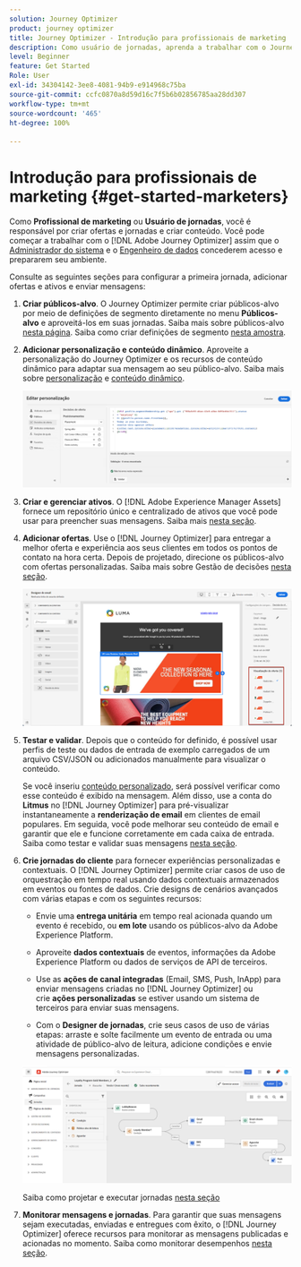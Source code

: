 ```yaml
---
solution: Journey Optimizer
product: journey optimizer
title: Journey Optimizer - Introdução para profissionais de marketing
description: Como usuário de jornadas, aprenda a trabalhar com o Journey Optimizer
level: Beginner
feature: Get Started
Role: User
exl-id: 34304142-3ee8-4081-94b9-e914968c75ba
source-git-commit: ccfc0870a8d59d16c7f5b6b02856785aa28dd307
workflow-type: tm+mt
source-wordcount: '465'
ht-degree: 100%

---
```


# Introdução para profissionais de marketing {#get-started-marketers}

Como **Profissional de marketing** ou **Usuário de jornadas**, você é responsável por criar ofertas e jornadas e criar conteúdo. Você pode começar a trabalhar com o [!DNL Adobe Journey Optimizer] assim que o [Administrador do sistema](administrator.md) e o [Engenheiro de dados](data-engineer.md) concederem acesso e prepararem seu ambiente.

Consulte as seguintes seções para configurar a primeira jornada, adicionar ofertas e ativos e enviar mensagens:

1. **Criar públicos-alvo**. O Journey Optimizer permite criar públicos-alvo por meio de definições de segmento diretamente no menu **Públicos-alvo** e aproveitá-los em suas jornadas.  Saiba mais sobre públicos-alvo [nesta página](../../audience/about-audiences.md). Saiba como criar definições de segmento [nesta amostra](../../audience/creating-a-segment-definition.md).

1. **Adicionar personalização e conteúdo dinâmico**. Aproveite a personalização do Journey Optimizer e os recursos de conteúdo dinâmico para adaptar sua mensagem ao seu público-alvo. Saiba mais sobre [personalização](../../personalization/personalize.md) e [conteúdo dinâmico](../../personalization/get-started-dynamic-content.md).

   ![](../assets/perso_ee2.png)

1. **Criar e gerenciar ativos**. O [!DNL Adobe Experience Manager Assets] fornece um repositório único e centralizado de ativos que você pode usar para preencher suas mensagens. Saiba mais [nesta seção](../../integrations/assets.md).

1. **Adicionar ofertas**. Use o [!DNL Journey Optimizer] para entregar a melhor oferta e experiência aos seus clientes em todos os pontos de contato na hora certa. Depois de projetado, direcione os públicos-alvo com ofertas personalizadas. Saiba mais sobre Gestão de decisões [nesta seção](../../offers/get-started/starting-offer-decisioning.md).

   ![](../assets/offers-e2e-offers-displayed.png)

1. **Testar e validar**. Depois que o conteúdo for definido, é possível usar perfis de teste ou dados de entrada de exemplo carregados de um arquivo CSV/JSON ou adicionados manualmente para visualizar o conteúdo.

   Se você inseriu [conteúdo personalizado](../../personalization/personalize.md), será possível verificar como esse conteúdo é exibido na mensagem. Além disso, use a conta do **Litmus** no [!DNL Journey Optimizer] para pré-visualizar instantaneamente a **renderização de email** em clientes de email populares. Em seguida, você pode melhorar seu conteúdo de email e garantir que ele e funcione corretamente em cada caixa de entrada. Saiba como testar e validar suas mensagens [nesta seção](../../content-management/preview-test.md).

1. **Crie jornadas do cliente** para fornecer experiências personalizadas e contextuais. O [!DNL Journey Optimizer] permite criar casos de uso de orquestração em tempo real usando dados contextuais armazenados em eventos ou fontes de dados. Crie designs de cenários avançados com várias etapas e com os seguintes recursos:

   * Envie uma **entrega unitária** em tempo real acionada quando um evento é recebido, ou **em lote** usando os públicos-alvo da Adobe Experience Platform.

   * Aproveite **dados contextuais** de eventos, informações da Adobe Experience Platform ou dados de serviços de API de terceiros.

   * Use as **ações de canal integradas** (Email, SMS, Push, InApp) para enviar mensagens criadas no [!DNL Journey Optimizer] ou crie **ações personalizadas** se estiver usando um sistema de terceiros para enviar suas mensagens.

   * Com o **Designer de jornadas**, crie seus casos de uso de várias etapas: arraste e solte facilmente um evento de entrada ou uma atividade de público-alvo de leitura, adicione condições e envie mensagens personalizadas.

   ![](../assets/journey-design.png)

   Saiba como projetar e executar jornadas [nesta seção](../../building-journeys/journey-gs.md)

1. **Monitorar mensagens e jornadas**. Para garantir que suas mensagens sejam executadas, enviadas e entregues com êxito, o [!DNL Journey Optimizer] oferece recursos para monitorar as mensagens publicadas e acionadas no momento. Saiba como monitorar desempenhos [nesta seção](../../reports/report-gs-cja.md).
